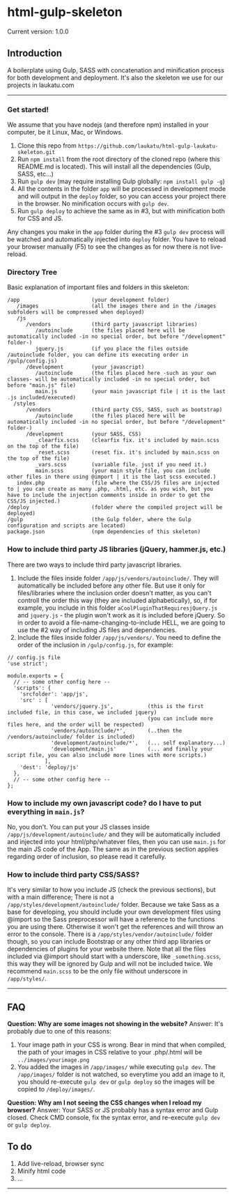 html-gulp-skeleton
=====================================
Current version: 1.0.0


## Introduction

A boilerplate using Gulp, SASS with concatenation and minification process for both development and deployment.
It's also the skeleton we use for our projects in laukatu.com

---

### Get started!

We assume that you have nodejs (and therefore npm) installed in your computer, be it Linux, Mac, or Windows.

1. Clone this repo from `https://github.com/laukatu/html-gulp-laukatu-skeleton.git`
2. Run `npm install` from the root directory of the cloned repo (where this README.md is located). This will install all the dependencies (Gulp, SASS, etc...)
3. Run `gulp dev` (may require installing Gulp globally: `npm install gulp -g`)
4. All the contents in the folder `app` will be processed in development mode and will output in the `deploy` folder, so you can access your project there in the browser. No minification occurs with `gulp dev`.
6. Run `gulp deploy` to achieve the same as in #3, but with minification both for CSS and JS.

Any changes you make in the `app` folder during the #3 `gulp dev` process will be watched and automatically injected into `deploy` folder. You have to reload your browser manually (F5) to see the changes as for now there is not live-reload.

### Directory Tree

Basic explanation of important files and folders in this skeleton:

```
/app                       (your development folder)
   /images                 (all the images there and in the /images subfolders will be compressed when deployed)
   /js
      /vendors             (third party javascript libraries)
         /autoinclude      (the files placed here will be automatically included -in no special order, but before "/development" folder-)
         jquery.js         (if you place the files outside /autoinclude folder, you can define its executing order in /gulp/config.js)
      /development         (your javascript)
         /autoinclude      (the files placed here -such as your own classes- will be automatically included -in no special order, but before "main.js" file)
         main.js           (your main javascript file | it is the last .js included/executed)
  /styles
      /vendors             (third party CSS, SASS, such as bootstrap)
         /autoinclude      (the files placed here will be automatically included -in no special order, but before "/development" folder-)
      /development         (your SASS, CSS)
         _clearfix.scss    (clearfix fix. it's included by main.scss on the top of the file)
         _reset.scss       (reset fix. it's included by main.scss on the top of the file)
         _vars.scss        (variable file. just if you need it.)
         main.scss         (your main style file, you can include other files in there using @import | it is the last scss executed.)
   index.php               (file where the CSS/JS files are injected to | you can create as many .php, .html, etc. as you wish, but you have to include the injection comments inside in order to get the CSS/JS injected.)
/deploy                    (folder where the compiled project will be deployed)
/gulp                      (the Gulp folder, where the Gulp configuration and scripts are located)
package.json               (npm dependencies of this skeleton)
```

### How to include third party JS libraries (jQuery, hammer.js, etc.)

There are two ways to include third party javascript libraries.

1. Include the files inside folder ``/app/js/vendors/autoinclude/``. They will automatically be included before any other file. But use it only for files/libraries where the inclusion order doesn't matter, as you can't controll the order this way (they are included alphabetically), so, if for example, you include in this folder ``aCoolPluginThatRequiresjQuery.js`` and ``jquery.js`` - the plugin won't work as it is included before jQuery. So in order to avoid a file-name-changing-to-include HELL, we are going to use the #2 way of including JS files and dependencies.
2. Include the files inside folder ``/app/js/vendors/``. You need to define the order of the inclusion in ``/gulp/config.js``, for example:

```
// config.js file
'use strict';

module.exports = {
  // -- some other config here -- 
  'scripts': {
    'srcfolder': 'app/js',
    'src' : [
              'vendors/jquery.js',           (this is the first included file, in this case, we included jquery)
                                             (you can include more files here, and the order will be respected)
              'vendors/autoinclude/*',       (..then the /vendors/autoinclude/ folder is included)
              'development/autoinclude/*',   (... self explanatory...)
              'development/main.js'          (... and finally your script file, you can also include more lines with more scripts.)
            ],
    'dest': 'deploy/js'
  },
  // -- some other config here -- 
};
```

### How to include my own javascript code? do I have to put everything in ``main.js``?

No, you don't. You can put your JS classes inside ``/app/js/development/autoinclude/`` and they will be automatically included and injected into your html/php/whatever files, then you can use ``main.js`` for the main JS code of the App. The same as in the previous section applies regarding order of inclusion, so please read it carefully.

### How to include third party CSS/SASS?

It's very similar to how you include JS (check the previous sections), but with a main difference; There is not a `/app/styles/development/autoinclude/` folder. Because we take Sass as a base for developing, you should include your own development files using @import so the Sass preprocessor will have a reference to the functions you are using there. Otherwise it won't get the references and will throw an error to the console. There is a ``/app/styles/vendor/autoinclude/`` folder though, so you can include Bootstrap or any other third app libraries or dependencies of plugins for your website there.
Note that all the files included via @import should start with a underscore, like ``_something.scss``, this way they will be ignored by Gulp and will not be included twice. We recommend ``main.scss`` to be the only file without underscore in ``/app/styles/``.

---

## FAQ

**Question: Why are some images not showing in the website?**
Answer: It's probably due to one of this reasons:

1. Your image path in your CSS is wrong. Bear in mind that when compiled, the path of your images in CSS relative to your .php/.html will be ``../images/yourimage.png``
2. You added the images in ``/app/images/`` while executing ``gulp dev``. The ``/app/images/`` folder is not watched, so everytime you add an image to it, you should re-execute ``gulp dev`` or ``gulp deploy`` so the images will be copied to ``/deploy/images/``.


**Question: Why am I not seeing the CSS changes when I reload my browser?**
Answer: Your SASS or JS probably has a syntax error and Gulp closed. Check CMD console, fix the syntax error, and re-execute ``gulp dev`` or ``gulp deploy``.

## To do

1. Add live-reload, browser sync
2. Minify html code
3. ...

---
